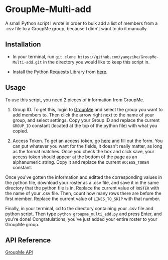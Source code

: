 # GroupMe-Multi-add

A small Python script I wrote in order to bulk add a list of members from a .csv file to a GroupMe group, because I didn't want to do it manually.

## Installation

* In your terminal, run `git clone https://github.com/yangzihe/GroupMe-Multi-add.git` in the directory you would like to keep this script in.

* Install the Python Requests Library from [here](http://docs.python-requests.org/en/master/user/install/#install).

## Usage

To use this script, you need 2 pieces of information from GroupMe.

1. Group ID. To get this, login to [GroupMe](https://app.groupme.com/) and select the group you want to add members to. Then click the arrow right next to the name of your group, and select settings. Copy your Group ID and replace the current `GROUP_ID` constant (located at the top of the python file) with what you copied.

2. Access Token. To get an access token, go [here](https://dev.groupme.com/applications/new) and fill out the form. You can put whatever you want for the fields, it doesn't really matter, as long as the format matches. Once you check the box and click save, your access token should appear at the bottom of the page as an alphanumeric string. Copy it and replace the current `ACCESS_TOKEN` constant.

Once you've gotten the information and editted the corresponding values in the python file, download your roster as a .csv file, and save it in the same directory that the python file is in. Replace the current value of `ROSTER` with the name of your .csv file. Then, count how many rows there are before the first member. Replace the current value of `LINES_TO_SKIP` with that number.

Finally, in your terminal, cd to the directory containing your .csv file and python script. Then type `python groupme_multi_add.py` and press Enter, and you're done! Congratulations, you've just added your entire roster to your GroupMe group.


## API Reference

[GroupMe API](https://dev.groupme.com/docs/v3)
